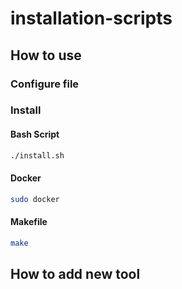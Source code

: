 # installation-scripts

## How to use

### Configure file
<!-- add ... and write ... -->

### Install
<!-- Several methods -->

#### Bash Script

<!-- run `./install.sh` -->
```bash
./install.sh
```

#### Docker

<!-- run `sudo docker` -->
```bash
sudo docker
```


#### Makefile

<!-- run `make` -->
```bash
make
```

## How to add new tool

<!-- create folder and the install script -->
<!-- add reference in config -->
